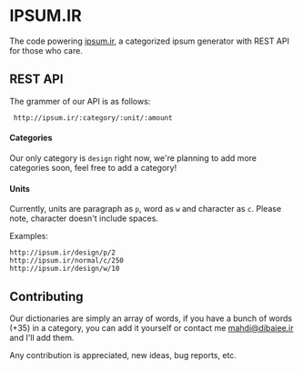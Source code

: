 # IPSUM.IR

The code powering [ipsum.ir](http://ipsum.ir), a categorized ipsum generator with REST API for those who care.

## REST API

The grammer of our API is as follows:

     http://ipsum.ir/:category/:unit/:amount

#### Categories

Our only category is `design` right now, we're planning to add more categories soon, feel free to add a category!

#### Units

Currently, units are paragraph as `p`, word as `w` and character as `c`. Please note, character doesn't include spaces.

Examples:

    http://ipsum.ir/design/p/2
    http://ipsum.ir/normal/c/250
    http://ipsum.ir/design/w/10


## Contributing

Our dictionaries are simply an array of words, if you have a bunch of words (+35) in a category, you can add it yourself or contact me [mahdi@dibaiee.ir](mailto:mahdi@dibaiee.ir) and I'll add them.

Any contribution is appreciated, new ideas, bug reports, etc.
